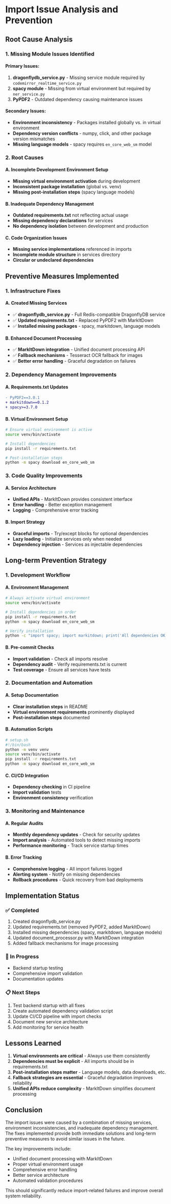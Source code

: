 # Import Issue Analysis and Prevention

## Root Cause Analysis

### 1. Missing Module Issues Identified

#### Primary Issues:
1. **dragonflydb_service.py** - Missing service module required by `codemirror_realtime_service.py`
2. **spacy module** - Missing from virtual environment but required by `ner_service.py`
3. **PyPDF2** - Outdated dependency causing maintenance issues

#### Secondary Issues:
- **Environment inconsistency** - Packages installed globally vs. in virtual environment
- **Dependency version conflicts** - numpy, click, and other package version mismatches
- **Missing language models** - spacy requires `en_core_web_sm` model

### 2. Root Causes

#### A. Incomplete Development Environment Setup
- **Missing virtual environment activation** during development
- **Inconsistent package installation** (global vs. venv)
- **Missing post-installation steps** (spacy language models)

#### B. Inadequate Dependency Management
- **Outdated requirements.txt** not reflecting actual usage
- **Missing dependency declarations** for services
- **No dependency isolation** between development and production

#### C. Code Organization Issues
- **Missing service implementations** referenced in imports
- **Incomplete module structure** in services directory
- **Circular or undeclared dependencies**

## Preventive Measures Implemented

### 1. Infrastructure Fixes

#### A. Created Missing Services
- ✅ **dragonflydb_service.py** - Full Redis-compatible DragonflyDB service
- ✅ **Updated requirements.txt** - Replaced PyPDF2 with MarkItDown
- ✅ **Installed missing packages** - spacy, markitdown, language models

#### B. Enhanced Document Processing
- ✅ **MarkItDown integration** - Unified document processing API
- ✅ **Fallback mechanisms** - Tesseract OCR fallback for images
- ✅ **Better error handling** - Graceful degradation on failures

### 2. Dependency Management Improvements

#### A. Requirements.txt Updates
```diff
- PyPDF2==3.0.1
+ markitdown==0.1.2
+ spacy>=3.7.0
```

#### B. Virtual Environment Setup
```bash
# Ensure virtual environment is active
source venv/bin/activate

# Install dependencies
pip install -r requirements.txt

# Post-installation steps
python -m spacy download en_core_web_sm
```

### 3. Code Quality Improvements

#### A. Service Architecture
- **Unified APIs** - MarkItDown provides consistent interface
- **Error handling** - Better exception management
- **Logging** - Comprehensive error tracking

#### B. Import Strategy
- **Graceful imports** - Try/except blocks for optional dependencies
- **Lazy loading** - Initialize services only when needed
- **Dependency injection** - Services as injectable dependencies

## Long-term Prevention Strategy

### 1. Development Workflow

#### A. Environment Management
```bash
# Always activate virtual environment
source venv/bin/activate

# Install dependencies in order
pip install -r requirements.txt
python -m spacy download en_core_web_sm

# Verify installation
python -c "import spacy; import markitdown; print('All dependencies OK')"
```

#### B. Pre-commit Checks
- **Import validation** - Check all imports resolve
- **Dependency audit** - Verify requirements.txt is current
- **Test coverage** - Ensure all services have tests

### 2. Documentation and Automation

#### A. Setup Documentation
- **Clear installation steps** in README
- **Virtual environment requirements** prominently displayed
- **Post-installation steps** documented

#### B. Automation Scripts
```bash
# setup.sh
#!/bin/bash
python -m venv venv
source venv/bin/activate
pip install -r requirements.txt
python -m spacy download en_core_web_sm
```

#### C. CI/CD Integration
- **Dependency checking** in CI pipeline
- **Import validation** tests
- **Environment consistency** verification

### 3. Monitoring and Maintenance

#### A. Regular Audits
- **Monthly dependency updates** - Check for security updates
- **Import analysis** - Automated tools to detect missing imports
- **Performance monitoring** - Track service startup times

#### B. Error Tracking
- **Comprehensive logging** - All import failures logged
- **Alerting system** - Notify on missing dependencies
- **Rollback procedures** - Quick recovery from bad deployments

## Implementation Status

### ✅ Completed
1. Created dragonflydb_service.py
2. Updated requirements.txt (removed PyPDF2, added MarkItDown)
3. Installed missing dependencies (spacy, markitdown, language models)
4. Updated document_processor.py with MarkItDown integration
5. Added fallback mechanisms for image processing

### 🔄 In Progress
- Backend startup testing
- Comprehensive import validation
- Documentation updates

### 📋 Next Steps
1. Test backend startup with all fixes
2. Create automated dependency validation script
3. Update CI/CD pipeline with import checks
4. Document new service architecture
5. Add monitoring for service health

## Lessons Learned

1. **Virtual environments are critical** - Always use them consistently
2. **Dependencies must be explicit** - All imports should be in requirements.txt
3. **Post-installation steps matter** - Language models, data downloads, etc.
4. **Fallback strategies are essential** - Graceful degradation improves reliability
5. **Unified APIs reduce complexity** - MarkItDown simplifies document processing

## Conclusion

The import issues were caused by a combination of missing services, environment inconsistencies, and inadequate dependency management. The fixes implemented provide both immediate solutions and long-term preventive measures to avoid similar issues in the future.

The key improvements include:
- Unified document processing with MarkItDown
- Proper virtual environment usage
- Comprehensive error handling
- Better service architecture
- Automated validation procedures

This should significantly reduce import-related failures and improve overall system reliability.